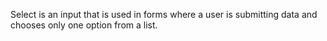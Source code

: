 Select is an input that is used in forms where a user is submitting data and chooses only one option from a list.
